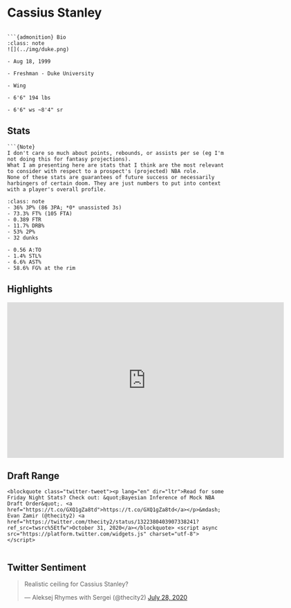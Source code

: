Cassius Stanley
===
```{image} ../img/cassius_stanley.jpg
```

```{margin}
```{admonition} Bio
:class: note
![](../img/duke.png)

- Aug 18, 1999

- Freshman - Duke University

- Wing

- 6'6" 194 lbs

- 6'6" ws ~8'4" sr
```

## Stats
```{margin}
```{Note}
I don't care so much about points, rebounds, or assists per se (eg I'm not doing this for fantasy projections). 
What I am presenting here are stats that I think are the most relevant to consider with respect to a prospect's (projected) NBA role.
None of these stats are guarantees of future success or necessarily harbingers of certain doom. They are just numbers to put into context with a player's overall profile.
```

```{admonition} Noteworthy
:class: note
- 36% 3P% (86 3PA; *0* unassisted 3s)
- 73.3% FT% (105 FTA)
- 0.389 FTR
- 11.7% DRB%
- 53% 2P%
- 32 dunks
```

```{Caution}
- 0.56 A:TO
- 1.4% STL%
- 6.6% AST%
- 58.6% FG% at the rim
```

## Highlights
<iframe width="640" height="360" src="https://www.youtube.com/embed/-3tESHTKFLs" frameborder="0" allow="accelerometer; autoplay; encrypted-media; gyroscope; picture-in-picture" allowfullscreen></iframe>

## Draft Range
```{margin}
<blockquote class="twitter-tweet"><p lang="en" dir="ltr">Read for some Friday Night Stats? Check out: &quot;Bayesian Inference of Mock NBA Draft Order&quot;. <a href="https://t.co/GXQ1gZa8td">https://t.co/GXQ1gZa8td</a></p>&mdash; Evan Zamir (@thecity2) <a href="https://twitter.com/thecity2/status/1322380403907338241?ref_src=twsrc%5Etfw">October 31, 2020</a></blockquote> <script async src="https://platform.twitter.com/widgets.js" charset="utf-8"></script>
```

```{image} ../plrange/cassius_stanley.png
```

## Twitter Sentiment

<blockquote class="twitter-tweet"><p lang="en" dir="ltr">Realistic ceiling for Cassius Stanley?</p>&mdash; Aleksej Rhymes with Sergei (@thecity2) <a href="https://twitter.com/thecity2/status/1288147019513491457?ref_src=twsrc%5Etfw">July 28, 2020</a></blockquote> <script async src="https://platform.twitter.com/widgets.js" charset="utf-8"></script>